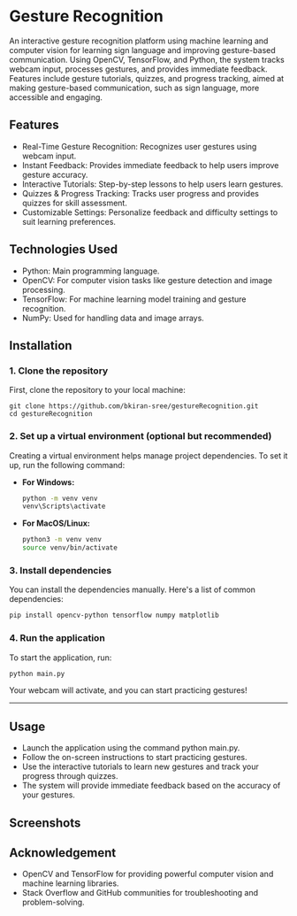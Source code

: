 # Gesture Recognition
An interactive gesture recognition platform using machine learning and computer vision for learning sign language and improving gesture-based communication.
Using OpenCV, TensorFlow, and Python, the system tracks webcam input, processes gestures, and provides immediate feedback. Features include gesture tutorials, quizzes, and progress tracking, aimed at making gesture-based communication, such as sign language, more accessible and engaging.

## Features
* Real-Time Gesture Recognition: Recognizes user gestures using webcam input.
* Instant Feedback: Provides immediate feedback to help users improve gesture accuracy.
* Interactive Tutorials: Step-by-step lessons to help users learn gestures.
* Quizzes & Progress Tracking: Tracks user progress and provides quizzes for skill assessment.
* Customizable Settings: Personalize feedback and difficulty settings to suit learning preferences.

## Technologies Used
* Python: Main programming language.
* OpenCV: For computer vision tasks like gesture detection and image processing.
* TensorFlow: For machine learning model training and gesture recognition.
* NumPy: Used for handling data and image arrays.

## Installation
### 1. Clone the repository
First, clone the repository to your local machine:
```
git clone https://github.com/bkiran-sree/gestureRecognition.git
cd gestureRecognition
```
### 2. Set up a virtual environment (optional but recommended)
Creating a virtual environment helps manage project dependencies. To set it up, run the following command:
- **For Windows:**
  ```bash
  python -m venv venv
  venv\Scripts\activate
  ```
- **For MacOS/Linux:**
  ```bash
  python3 -m venv venv
  source venv/bin/activate
  ```
  
### 3. Install dependencies
You can install the dependencies manually. Here's a list of common dependencies:
```bash
pip install opencv-python tensorflow numpy matplotlib
```

### 4. Run the application
To start the application, run:
```bash
python main.py
```

Your webcam will activate, and you can start practicing gestures!

---

## Usage
- Launch the application using the command python main.py.
- Follow the on-screen instructions to start practicing gestures.
- Use the interactive tutorials to learn new gestures and track your progress through quizzes.
- The system will provide immediate feedback based on the accuracy of your gestures.

## Screenshots


## Acknowledgement
* OpenCV and TensorFlow for providing powerful computer vision and machine learning libraries.
* Stack Overflow and GitHub communities for troubleshooting and problem-solving.





